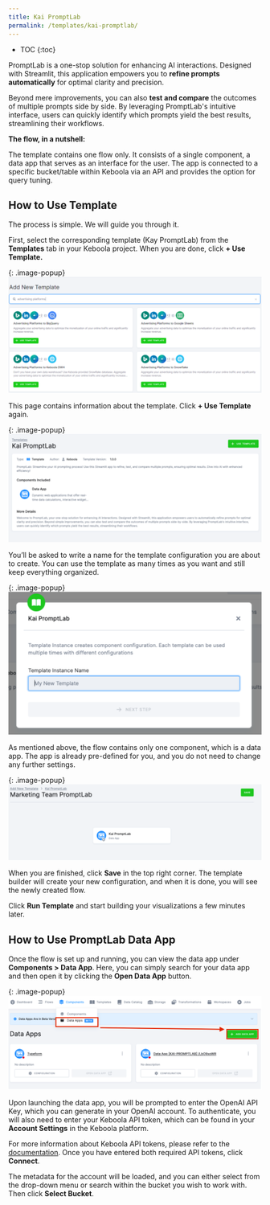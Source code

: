 ```yaml
---
title: Kai PromptLab
permalink: /templates/kai-promptlab/
---
```


* TOC
{:toc}

PromptLab is a one-stop solution for enhancing AI interactions. Designed with Streamlit, this application empowers you to **refine prompts automatically** 
for optimal clarity and precision. 

Beyond mere improvements, you can also **test and compare** the outcomes of multiple prompts side by side. By leveraging PromptLab's intuitive interface, 
users can quickly identify which prompts yield the best results, streamlining their workflows.

**The flow, in a nutshell:**

The template contains one flow only. It consists of a single component, a data app that serves as an interface for the user. The app is connected to 
a specific bucket/table within Keboola via an API and provides the option for query tuning.

## How to Use Template
The process is simple. We will guide you through it. 

First, select the corresponding template (Kay PromptLab) from the **Templates** tab in your Keboola project. When you are done, click **+ Use Template.**

{: .image-popup}
![Add New Template](/templates/kai-promptlab/add-new-template.png)

This page contains information about the template. Click **+ Use Template** again.

{: .image-popup}
![Kai PromptLab Template](/templates/kai-promptlab/kai-promptlab-template.png)

You’ll be asked to write a name for the template configuration you are about to create. 
You can use the template as many times as you want and still keep everything organized.

{: .image-popup}
![Name Kai PromptLab Template](/templates/kai-promptlab/name-template.png)

As mentioned above, the flow contains only one component, which is a data app. The app is already pre-defined for you, 
and you do not need to change any further settings.

{: .image-popup}
![New Data App](/templates/kai-promptlab/new-data-app.png)

When you are finished, click **Save** in the top right corner. The template builder will create your new configuration, and when it is done, 
you will see the newly created flow.

Click **Run Template** and start building your visualizations a few minutes later.

## How to Use PromptLab Data App
Once the flow is set up and running, you can view the data app under **Components > Data App**. Here, you can simply search for your data app and then open it 
by clicking the **Open Data App** button.

{: .image-popup}
![Add Data App](/templates/kai-promptlab/add-data-app.png)

Upon launching the data app, you will be prompted to enter the OpenAI API Key, which you can generate in your OpenAI account. 
To authenticate, you will also need to enter your Keboola API token, which can be found in your **Account Settings** in the Keboola platform. 

For more information about Keboola API tokens, please refer to the [documentation](https://help.keboola.com/management/project/tokens/). 
Once you have entered both required API tokens, click **Connect**. 

The metadata for the account will be loaded, and you can either select from the drop-down menu or search within the bucket you wish to work with. 
Then click **Select Bucket**.

